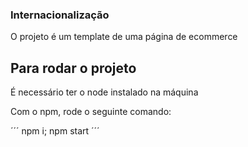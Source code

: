 ### Internacionalização

O projeto é um template de uma página de ecommerce

## Para rodar o projeto

É necessário ter o node instalado na máquina

Com o npm, rode o seguinte comando:

´´´
npm i; npm start
´´´
